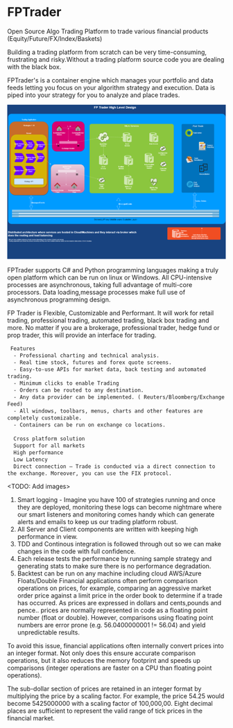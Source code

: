 # FPTrader
Open Source Algo Trading Platform to trade various financial products (Equity/Future/FX/Index/Baskets)

 Building a trading platform from scratch can be very time-consuming, frustrating and risky.Without a trading platform source code 
 you are dealing with the black box.
 
 FPTrader's is a container engine which manages your portfolio and data feeds letting you 
 focus on your algorithm strategy and execution. 
 Data is piped into your strategy for you to analyze and place trades.

![](FpTraderHLD.png)

 FPTrader supports C# and Python  programming languages making  a truly open platform which can be run on linux or Windows.
 All CPU-intensive processes are asynchronous, taking full advantage of multi-core processors. 
 Data loading,message processes make full use of asynchronous programming design.
 
 FP Trader is Flexible, Customizable and Performant. It will  work for retail trading, professional trading, automated trading, black box trading and more.  No matter if you are a brokerage, professional trader, hedge fund or prop trader, this will provide an interface for trading.
     
     Features 
      - Professional charting and technical analysis.
      - Real time stock, futures and forex quote screens.
      - Easy-to-use APIs for market data, back testing and automated trading.
      - Minimum clicks to enable Trading
      - Orders can be routed to any destination.
      - Any data provider can be implemented. ( Reuters/Bloomberg/Exchange Feed)
      - All windows, toolbars, menus, charts and other features are completely customizable.
      - Containers can be run on exchange co locations.
      
      Cross platform solution
      Support for all markets 
      High performance
      Low Latency
      Direct connection — Trade is conducted via a direct connection to the exchange. Moreover, you can use the FIX protocol.
      
   <TODO: Add images>
   1. Smart logging - Imagine you have 100 of strategies running and once they are deployed, monitoring these logs can become nightmare
   where our smart listeners and monitoring comes handy which can generate alerts and emails to keep us our trading platform robust.
   2. All Server and Client components are written with keeping high performance in view. 
   3. TDD and Continous integration is followed through out so we can make changes in the code with full confidence.
   4. Each release tests the performance by running sample strategy and generating stats to make sure there is no performance degradation.
   5. Backtest can be run on any machine including cloud AWS/Azure
Floats/Double
Financial applications often perform comparison operations on prices, for example, comparing an aggressive market order price against a limit price in the order book to determine if a trade has occurred. As prices are expressed in dollars and cents,pounds and pence.. prices are normally represented in code as a floating point number (float or double). However, comparisons using floating point numbers are error prone (e.g. 56.0400000001 != 56.04) and yield unpredictable results.

To avoid this issue, financial applications often internally convert prices into an integer format. Not only does this ensure accurate comparison operations, but it also reduces the memory footprint and speeds up comparisons (integer operations are faster on a CPU than floating point operations).

The sub-dollar section of prices are retained in an integer format by multiplying the price by a scaling factor. For example, the price 54.25 would become 5425000000 with a scaling factor of 100,000,00. Eight decimal places are sufficient to represent the valid range of tick prices in the financial market.
